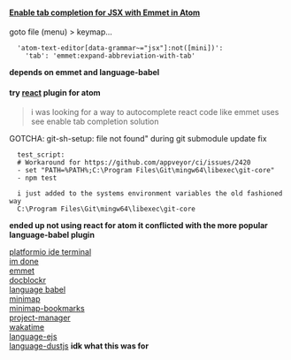 



#### [Enable tab completion for JSX with Emmet in Atom](https://gist.github.com/mxstbr/361ddb22057f0a01762240be209321f0)   
goto file (menu) > keymap...
```
  'atom-text-editor[data-grammar~="jsx"]:not([mini])':
    'tab': 'emmet:expand-abbreviation-with-tab'
```
**depends on emmet and language-babel**

#### try [react](https://atom.io/packages/react) plugin for atom
> i was looking for a way to autocomplete react code like emmet uses see enable tab completion solution

GOTCHA: git-sh-setup: file not found" during git submodule update
fix
```
  test_script:
  # Workaround for https://github.com/appveyor/ci/issues/2420
  - set "PATH=%PATH%;C:\Program Files\Git\mingw64\libexec\git-core"
  - npm test

  i just added to the systems environment variables the old fashioned way
  C:\Program Files\Git\mingw64\libexec\git-core
```
**ended up not using react for atom it conflicted with the more popular language-babel plugin**

[platformio ide terminal](https://atom.io/packages/platformio-ide-terminal)   
[im done](https://atom.io/packages/imdone-atom)   
[emmet](https://atom.io/packages/emmet)   
[docblockr](https://atom.io/packages/docblockr)   
[language babel](https://atom.io/packages/language-babel)   
[minimap](https://atom.io/packages/minimap)   
[minimap-bookmarks](https://atom.io/packages/minimap-bookmarks)   
[project-manager](https://atom.io/packages/project-manager)   
[wakatime](https://atom.io/packages/wakatime)   
[language-ejs](https://atom.io/packages/language-ejs)   
[language-dustjs](https://atom.io/packages/language-dustjs) **idk what this was for**   
